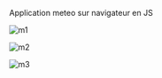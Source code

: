 Application meteo sur navigateur en JS

![m1](https://user-images.githubusercontent.com/45632518/83874928-86cee500-a736-11ea-8297-c5cadeb5279c.png)

![m2](https://user-images.githubusercontent.com/45632518/83874930-87677b80-a736-11ea-84fc-31947cefd225.png)

![m3](https://user-images.githubusercontent.com/45632518/83874932-88001200-a736-11ea-80ae-d2d280999ab7.png)
